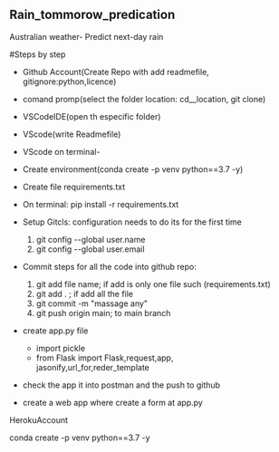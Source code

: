 ## Rain_tommorow_predication
Australian weather- Predict next-day rain

#Steps by step
- Github Account(Create Repo with add readmefile, gitignore:python,licence)
- comand promp(select the folder location: cd__location, git clone)
- VSCodeIDE(open th especific folder)
- VScode(write Readmefile)
- VScode on terminal- 
- Create environment(conda create -p venv python==3.7 -y)
- Create file requirements.txt
- On terminal: pip install -r requirements.txt
- Setup Gitcls: configuration needs to do its for the first time
    1. git config --global user.name
    2. git config --global user.email
- Commit steps for all the code into github repo:
    1. git add file name; if add is only one file such (requirements.txt)
    2. git add . ; if add all the file
    3. git commit -m "massage any"
    4. git push origin main; to main branch

- create app.py file
    - import pickle
    - from Flask import Flask,request,app,          
      jasonify,url_for,reder_template 
- check the app it into postman and the push to github
- create a web app where create a form at app.py




HerokuAccount




conda create -p venv python==3.7 -y